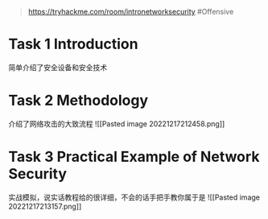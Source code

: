 > https://tryhackme.com/room/intronetworksecurity
> #Offensive 

# Task 1 Introduction

简单介绍了安全设备和安全技术

# Task 2 Methodology

介绍了网络攻击的大致流程
![[Pasted image 20221217212458.png]]


# Task 3 Practical Example of Network Security

实战模拟，说实话教程给的很详细，不会的话手把手教你属于是
![[Pasted image 20221217213157.png]]